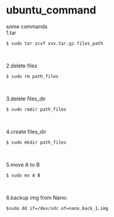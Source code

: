 # ubuntu_command
some commands <br>
1.tar <br>
```
$ sudo tar zcvf xxx.tar.gz files_path
```
<br>

2.delete files<br>
```
$ sudo rm path_files
```
<br>

3.delete files_dir<br>
```
$ sudo rmdir path_files
```
<br>

4.create files_dir<br>
```
$ sudo mkdir path_files
```
<br>

5.move A to B <br>
```
$ sudo mv A B
```
<br>

6.backup img from Nano:
```
$sudo dd if=/dev/sdc of=nano_back_1.img
```
<br>
